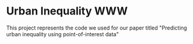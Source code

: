 # Urban Inequality WWW

This project represents the code we used for our paper titled "Predicting urban inequality using point-of-interest data"
